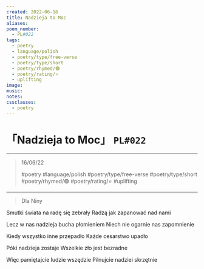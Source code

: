 ```yaml
---
created: 2022-06-16
title: Nadzieja to Moc
aliases:
poem_number:
  - PL#022
tags:
  - poetry
  - language/polish
  - poetry/type/free-verse
  - poetry/type/short
  - poetry/rhymed/🟢
  - poetry/rating/⭐
  - uplifting
image:
music:
notes:
cssclasses:
  - poetry
---
```

# 「Nadzieja to Moc」 `PL#022`

---

> 16/06/22
> 
> #poetry 
> #language/polish 
> #poetry/type/free-verse #poetry/type/short 
> #poetry/rhymed/🟢 
> #poetry/rating/⭐ 
> #uplifting 

---

> Dla Niny

Smutki świata na radę się zebrały
Radzą jak zapanować nad nami

Lecz w nas nadzieja bucha płomieniem
Niech nie ogarnie nas zapomnienie

Kiedy wszystko inne przepadło
Każde cesarstwo upadło

Póki nadzieja zostaje
Wszelkie zło jest bezradne

Więc pamiętajcie ludzie wszędzie
Pilnujcie nadziei skrzętnie